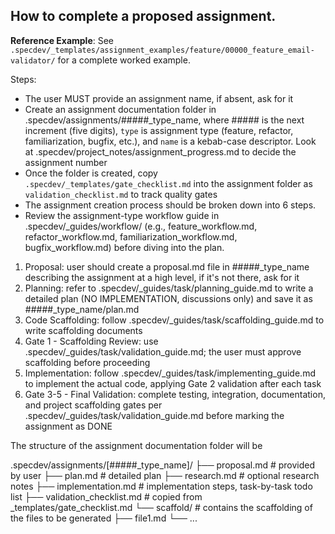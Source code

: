 ## How to complete a proposed assignment.

**Reference Example**: See `.specdev/_templates/assignment_examples/feature/00000_feature_email-validator/` for a complete worked example.

Steps:

- The user MUST provide an assignment name, if absent, ask for it 
- Create an assignment documentation folder in .specdev/assignments/#####_type_name, where ##### is the next increment (five digits), `type` is assignment type (feature, refactor, familiarization, bugfix, etc.), and `name` is a kebab-case descriptor. Look at .specdev/project_notes/assignment_progress.md to decide the assignment number 
- Once the folder is created, copy `.specdev/_templates/gate_checklist.md` into the assignment folder as `validation_checklist.md` to track quality gates
- The assignment creation process should be broken down into 6 steps.
- Review the assignment-type workflow guide in .specdev/_guides/workflow/ (e.g., feature_workflow.md, refactor_workflow.md, familiarization_workflow.md, bugfix_workflow.md) before diving into the plan.

1. Proposal: user should create a proposal.md file in #####_type_name describing the assignment at a high level, if it's not there, ask for it
2. Planning: refer to .specdev/_guides/task/planning_guide.md to write a detailed plan (NO IMPLEMENTATION, discussions only) and save it as #####_type_name/plan.md
3. Code Scaffolding: follow .specdev/_guides/task/scaffolding_guide.md to write scaffolding documents
4. Gate 1 - Scaffolding Review: use .specdev/_guides/task/validation_guide.md; the user must approve scaffolding before proceeding
5. Implementation: follow .specdev/_guides/task/implementing_guide.md to implement the actual code, applying Gate 2 validation after each task
6. Gate 3-5 - Final Validation: complete testing, integration, documentation, and project scaffolding gates per .specdev/_guides/task/validation_guide.md before marking the assignment as DONE 


The structure of the assignment documentation folder will be

.specdev/assignments/[#####_type_name]/
├── proposal.md              # provided by user
├── plan.md                  # detailed plan
├── research.md              # optional research notes
├── implementation.md        # implementation steps, task-by-task todo list
├── validation_checklist.md  # copied from _templates/gate_checklist.md
└── scaffold/                # contains the scaffolding of the files to be generated
    ├── file1.md
    └── ...
